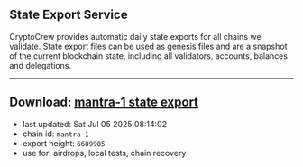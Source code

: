 ## State Export Service
CryptoCrew provides automatic daily state exports for all chains we validate. State export files can be used as genesis files and are a snapshot of the current blockchain state, including all validators, accounts, balances and delegations.

---
**Download: [mantra-1 state export](https://dl-eu2.ccvalidators.com/SERVICE/mantrachain/mantra-1_export_6689905.json)**
---

- last updated: Sat Jul 05 2025 08:14:02
- chain id: `mantra-1`
- export height: `6689905`
- use for: airdrops, local tests, chain recovery
